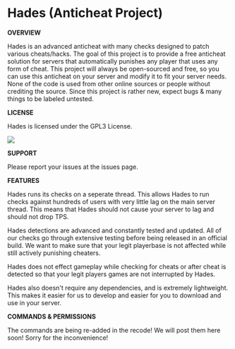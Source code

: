 # Hades (Anticheat Project)

**OVERVIEW**

Hades is an advanced anticheat with many checks designed to patch various cheats/hacks. The goal of this project is to provide a free anticheat solution for servers that automatically punishes any player that uses any form of cheat. This project will always be open-sourced and free, so you can use this anticheat on your server and modify it to fit your server needs. None of the code is used from other online sources or people without crediting the source. Since this project is rather new, expect bugs & many things to be labeled untested.

**LICENSE**

Hades is licensed under the GPL3 License.

[![](https://img.shields.io/badge/License-GPLv3-blue.svg)](https://www.gnu.org/licenses/gpl-3.0)

**SUPPORT**

Please report your issues at the issues page.

**FEATURES**

Hades runs its checks on a seperate thread. This allows Hades to run checks against hundreds of users with very little lag on the main server thread. This means that Hades should not cause your server to lag and should not drop TPS.

Hades detections are advanced and constantly tested and updated. All of our checks go through extensive testing before being released in an official build. We want to make sure that your legit playerbase is not affected while still actively punishing cheaters.

Hades does not effect gameplay while checking for cheats or after cheat is detected so that your legit players games are not interrupted by Hades.

Hades also doesn't require any dependencies, and is extremely lightweight. This makes it easier for us to develop and easier for you to download and use in your server.

**COMMANDS & PERMISSIONS**

The commands are being re-added in the recode! We will post them here soon! Sorry for the inconvenience!
